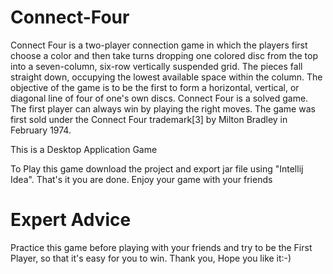 # Connect-Four
Connect Four is a two-player connection game in which the players first choose a color and then take turns dropping one colored disc from the top into a seven-column, six-row vertically suspended grid. The pieces fall straight down, occupying the lowest available space within the column. The objective of the game is to be the first to form a horizontal, vertical, or diagonal line of four of one's own discs. Connect Four is a solved game. The first player can always win by playing the right moves.  The game was first sold under the Connect Four trademark[3] by Milton Bradley in February 1974.

This is a Desktop Application Game 

To Play this game download the project and export jar file using "Intellij Idea". That's it you are done.
Enjoy your game with your friends

# Expert Advice
Practice this game before playing with your friends and try to be the First Player, so that it's easy for you to win.
Thank you, Hope you like it:-)
